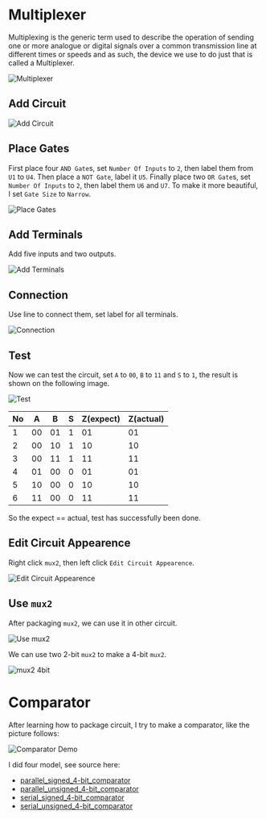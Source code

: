 # Multiplexer

Multiplexing is the generic term used to describe the operation of sending one or more analogue or digital signals over a common transmission line at different times or speeds and as such, the device we use to do just that is called a Multiplexer.

![Multiplexer](https://cdn.jsdelivr.net/gh/mmdjiji/logisim-learning@main/assets/exp1_multiplexer.png)


## Add Circuit

![Add Circuit](https://cdn.jsdelivr.net/gh/mmdjiji/logisim-learning@main/assets/exp1_add_circuit.png)

## Place Gates

First place four `AND Gate`s, set `Number Of Inputs` to `2`, then label them from `U1` to `U4`. Then place a `NOT Gate`, label it `U5`. Finally place two `OR Gate`s, set `Number Of Inputs` to `2`, then label them `U6` and `U7`. To make it more beautiful, I set `Gate Size` to `Narrow`.

![Place Gates](https://cdn.jsdelivr.net/gh/mmdjiji/logisim-learning@main/assets/exp1_place_gates.png)

## Add Terminals

Add five inputs and two outputs.

![Add Terminals](https://cdn.jsdelivr.net/gh/mmdjiji/logisim-learning@main/assets/exp1_add_terminals.png)

## Connection

Use line to connect them, set label for all terminals.

![Connection](https://cdn.jsdelivr.net/gh/mmdjiji/logisim-learning@main/assets/exp1_connection.png)

## Test

Now we can test the circuit, set `A` to `00`, `B` to `11` and `S` to `1`, the result is shown on the following image.

![Test](https://cdn.jsdelivr.net/gh/mmdjiji/logisim-learning@main/assets/exp1_test.png)


|No|A|B|S|Z(expect)|Z(actual)|
|-|-|-|-|-|-|
|1|00|01|1|01|01|
|2|00|10|1|10|10|
|3|00|11|1|11|11|
|4|01|00|0|01|01|
|5|10|00|0|10|10|
|6|11|00|0|11|11|

So the expect == actual, test has successfully been done.

## Edit Circuit Appearence

Right click `mux2`, then left click `Edit Circuit Appearence`.

![Edit Circuit Appearence](https://cdn.jsdelivr.net/gh/mmdjiji/logisim-learning@main/assets/exp1_edit_circuit_appearence.png)


## Use `mux2`

After packaging `mux2`, we can use it in other circuit.

![Use mux2](https://cdn.jsdelivr.net/gh/mmdjiji/logisim-learning@main/assets/exp1_use_mux2.png)

We can use two 2-bit `mux2` to make a 4-bit `mux2`.

![mux2 4bit](https://cdn.jsdelivr.net/gh/mmdjiji/logisim-learning@main/assets/exp1_mux2_4bit.png)


# Comparator

After learning how to package circuit, I try to make a comparator, like the picture follows:

![Comparator Demo](https://cdn.jsdelivr.net/gh/mmdjiji/logisim-learning@main/assets/exp1_comparator_demo.png)

I did four model, see source here:

* [parallel_signed_4-bit_comparator](parallel_signed_4-bit_comparator.circ)
* [parallel_unsigned_4-bit_comparator](parallel_unsigned_4-bit_comparator.circ)
* [serial_signed_4-bit_comparator](serial_signed_4-bit_comparator.circ)
* [serial_unsigned_4-bit_comparator](serial_unsigned_4-bit_comparator.circ)
